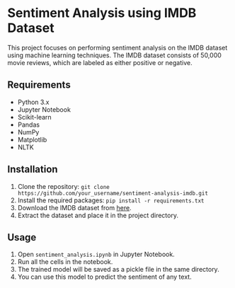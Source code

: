 # Sentiment Analysis using IMDB Dataset

This project focuses on performing sentiment analysis on the IMDB dataset using machine learning techniques. The IMDB dataset consists of 50,000 movie reviews, which are labeled as either positive or negative.

## Requirements
- Python 3.x
- Jupyter Notebook
- Scikit-learn
- Pandas
- NumPy
- Matplotlib
- NLTK

## Installation
1. Clone the repository: `git clone https://github.com/your_username/sentiment-analysis-imdb.git`
2. Install the required packages: `pip install -r requirements.txt`
3. Download the IMDB dataset from [here](link-to-the-dataset).
4. Extract the dataset and place it in the project directory.

## Usage
1. Open `sentiment_analysis.ipynb` in Jupyter Notebook.
2. Run all the cells in the notebook.
3. The trained model will be saved as a pickle file in the same directory.
4. You can use this model to predict the sentiment of any text.
